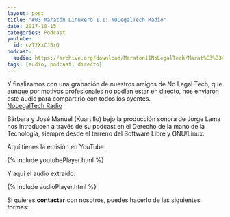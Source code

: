 ```yaml
---
layout: post
title: "#03 Maratón Linuxero 1.1: NOLegalTech Radio"
date: 2017-10-15
categories: Podcast
youtube:
  id: czT2XxCJ5rQ
podcast:
  audio: https://archive.org/download/Maraton11NoLegalTech/Marat%C3%B3n11-NoLegalTech
tags: [audio, podcast, directo]
---
```

Y finalizamos con una grabación de nuestros amigos de No Legal Tech, que aunque por motivos profesionales no podían estar en directo, nos enviaron este audio para compartirlo con todos los oyentes.  
[NoLegalTech Radio](https://archive.org/details/NolegaltechRadio)

Bárbara y José Manuel (Kuartillo) bajo la producción sonora de Jorge Lama nos introducen a través de su podcast en el Derecho de la mano de la Tecnología, siempre desde el terreno del Software Libre y GNU/Linux.

Aquí tienes la emisión en YouTube:

{% include youtubePlayer.html %}

Y aquí el audio extraído:

{% include audioPlayer.html %}

Si quieres **contactar** con nosotros, puedes hacerlo de las siguientes formas:
